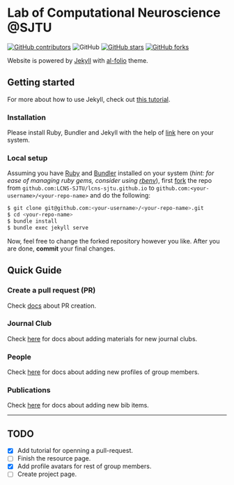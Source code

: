 # Lab of Computational Neuroscience @SJTU

[![GitHub contributors](https://img.shields.io/github/contributors/LCNS-SJTU/lcns-sjtu.github.io.svg)](https://github.com/LCNS-SJTU/lcns-sjtu.github.io/graphs/contributors/)
![GitHub](https://img.shields.io/github/license/LCNS-SJTU/lcns-sjtu.github.io?color=blue)
[![GitHub stars](https://img.shields.io/github/stars/LCNS-SJTU/lcns-sjtu.github.io)](https://github.com/LCNS-SJTU/lcns-sjtu.github.io)
[![GitHub forks](https://img.shields.io/github/forks/LCNS-SJTU/lcns-sjtu.github.io)](https://github.com/LCNS-SJTU/lcns-sjtu.github.io/fork)

Website is powered by [Jekyll](https://jekyllrb.com/) with [al-folio](https://github.com/alshedivat/al-folio) theme.

## Getting started

For more about how to use Jekyll, check out [this tutorial](https://www.taniarascia.com/make-a-static-website-with-jekyll/).

### Installation

Please install Ruby, Bundler and Jekyll with the help of [link](https://jekyllrb.com/docs/installation/) here on your system.

### Local setup

Assuming you have [Ruby](https://www.ruby-lang.org/en/downloads/) and [Bundler](https://bundler.io/) installed on your system (*hint: for ease of managing ruby gems, consider using [rbenv](https://github.com/rbenv/rbenv)*), first [fork](https://guides.github.com/activities/forking/) the repo from `github.com:LCNS-SJTU/lcns-sjtu.github.io` to `github.com:<your-username>/<your-repo-name>` and do the following:

```bash
$ git clone git@github.com:<your-username>/<your-repo-name>.git
$ cd <your-repo-name>
$ bundle install
$ bundle exec jekyll serve
```

Now, feel free to change the forked repository however you like. After you are done, **commit** your final changes.

## Quick Guide

### Create a pull request (PR)

Check [docs](docs/pr.md) about PR creation.

### Journal Club

Check [here](docs/journal_club.md) for docs about adding materials for new journal clubs.

### People

Check [here](docs/people.md) for docs about adding new profiles of group members.

### Publications

Check [here](docs/publications.md) for docs about adding new bib items.

---

## TODO

- [x] Add tutorial for openning a pull-request.
- [ ] Finish the resource page.
- [x] Add profile avatars for rest of group members.
- [ ] Create project page.
